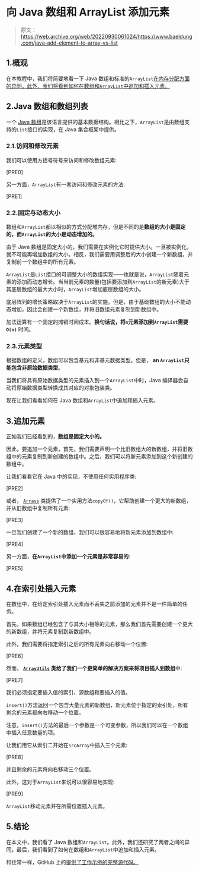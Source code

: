 # 向 Java 数组和 ArrayList 添加元素

> 原文：<https://web.archive.org/web/20220930061024/https://www.baeldung.com/java-add-element-to-array-vs-list>

## 1.概观

在本教程中，我们将简要地看一下 Java 数组和标准的`ArrayList`[在内存分配方面的异同。此外，我们将看到如何在数组和`ArrayList`中追加和插入元素。](/web/20221205184906/https://www.baeldung.com/java-arraylist)

## 2.Java 数组和数组列表

一个 [Java 数组](/web/20221205184906/https://www.baeldung.com/java-common-array-operations)是该语言提供的基本数据结构。相比之下，`ArrayList`是由数组支持的`List`接口的实现，在 Java 集合框架中提供。

### 2.1.访问和修改元素

我们可以使用方括号符号来访问和修改数组元素:

[PRE0]

另一方面，`ArrayList`有一套访问和修改元素的方法:

[PRE1]

### 2.2.固定与动态大小

数组和`ArrayList`都以相似的方式分配堆内存，但是不同的是**数组的大小是固定的，而`ArrayList`的大小是动态增加的。**

由于 Java 数组是固定大小的，我们需要在实例化它时提供大小。一旦被实例化，就不可能再增加数组的大小。相反，我们需要用调整后的大小创建一个新数组，并复制前一个数组中的所有元素。

`ArrayList`是`List`接口的可调整大小的数组实现——也就是说，`ArrayList`随着元素的添加而动态增长。当当前元素的数量(包括要添加到`ArrayList`的新元素)大于其底层数组的最大大小时，`ArrayList`增加底层数组的大小。

底层阵列的增长策略取决于`ArrayList`的实施。但是，由于基础数组的大小不能动态增加，因此会创建一个新数组，并将旧数组元素复制到新数组中。

加法运算有一个固定的摊销时间成本。**换句话说，将`n`元素添加到`ArrayList`需要`O(n)`** 时间。

### 2.3.元素类型

根据数组的定义，数组可以包含基元和非基元数据类型。但是， **an `ArrayList`只能包含非原始数据类型**。

当我们将具有原始数据类型的元素插入到一个`ArrayList`中时，Java 编译器会自动将原始数据类型转换成其对应的对象包装类。

现在让我们看看如何在 Java 数组和`ArrayList`中追加和插入元素。

## 3.追加元素

正如我们已经看到的，**数组是固定大小的。**

因此，要追加一个元素，首先，我们需要声明一个比旧数组大的新数组，并将旧数组中的元素复制到新创建的数组中。之后，我们可以将新元素添加到这个新创建的数组中。

让我们看看它在 Java 中的实现，不使用任何实用程序类:

[PRE2]

或者， [`Arrays`](/web/20221205184906/https://www.baeldung.com/java-util-arrays) 类提供了一个实用方法`copyOf()`，它帮助创建一个更大的新数组，并从旧数组中复制所有元素:

[PRE3]

一旦我们创建了一个新的数组，我们可以很容易地将新元素添加到数组中:

[PRE4]

另一方面，**在`ArrayList`中添加一个元素是非常容易的**:

[PRE5]

## 4.在索引处插入元素

在数组中，在给定索引处插入元素而不丢失之前添加的元素并不是一件简单的任务。

首先，如果数组已经包含了与其大小相等的元素，那么我们首先需要创建一个更大的新数组，并将元素复制到新数组中。

此外，我们需要将指定索引之后的所有元素向右移动一个位置:

[PRE6]

然而， **[`ArrayUtils`](/web/20221205184906/https://www.baeldung.com/array-processing-commons-lang) 类给了我们一个更简单的解决方案来将项目插入到数组**中:

[PRE7]

我们必须指定要插入值的索引、源数组和要插入的值。

`insert()`方法返回一个包含大量元素的新数组，新元素位于指定的索引处，所有剩余的元素都向右移动一个位置。

注意，`insert()`方法的最后一个参数是一个可变参数，所以我们可以在一个数组中插入任意数量的项。

让我们用它从索引二开始在`srcArray`中插入三个元素:

[PRE8]

并且剩余的元素将向右移动三个位置。

此外，这对于`ArrayList`来说可以很容易地实现:

[PRE9]

`ArrayList`移动元素并在所需位置插入元素。

## 5.结论

在本文中，我们看了 Java 数组和`ArrayList`。此外，我们还研究了两者之间的异同。最后，我们看到了如何在数组和`ArrayList`中追加和插入元素。

和往常一样，GitHub 上的[提供了工作示例的完整源代码。](https://web.archive.org/web/20221205184906/https://github.com/eugenp/tutorials/tree/master/core-java-modules/core-java-arrays-operations-basic)